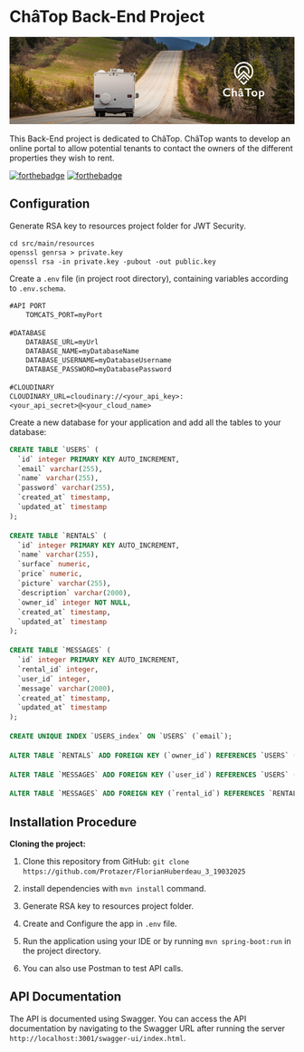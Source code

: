 # ChâTop Back-End Project

![ChâTop Logo](src/main/resources/static/images/chatop.png)

This Back-End project is dedicated to ChâTop. ChâTop wants to develop an online
portal to allow potential tenants to contact the owners of the different
properties they wish to rent.

[![forthebadge](https://img.shields.io/badge/Java-ED8B00?style=for-the-badge&logo=openjdk&logoColor=white)](https://forthebadge.com)
[![forthebadge](https://img.shields.io/badge/Spring-6DB33F?style=for-the-badge&logo=spring&logoColor=white)](https://forthebadge.com)

## Configuration

Generate RSA key to resources project folder for JWT Security.

```
cd src/main/resources
openssl genrsa > private.key
openssl rsa -in private.key -pubout -out public.key 
```

Create a `.env` file (in project root directory), containing variables according
to
`.env.schema`.

```
#API PORT
    TOMCATS_PORT=myPort

#DATABASE
    DATABASE_URL=myUrl
    DATABASE_NAME=myDatabaseName
    DATABASE_USERNAME=myDatabaseUsername
    DATABASE_PASSWORD=myDatabasePassword

#CLOUDINARY
CLOUDINARY_URL=cloudinary://<your_api_key>:<your_api_secret>@<your_cloud_name>

```

Create a new database for your application and add all the tables to your
database:

```sql
CREATE TABLE `USERS` (
  `id` integer PRIMARY KEY AUTO_INCREMENT,
  `email` varchar(255),
  `name` varchar(255),
  `password` varchar(255),
  `created_at` timestamp,
  `updated_at` timestamp
);

CREATE TABLE `RENTALS` (
  `id` integer PRIMARY KEY AUTO_INCREMENT,
  `name` varchar(255),
  `surface` numeric,
  `price` numeric,
  `picture` varchar(255),
  `description` varchar(2000),
  `owner_id` integer NOT NULL,
  `created_at` timestamp,
  `updated_at` timestamp
);

CREATE TABLE `MESSAGES` (
  `id` integer PRIMARY KEY AUTO_INCREMENT,
  `rental_id` integer,
  `user_id` integer,
  `message` varchar(2000),
  `created_at` timestamp,
  `updated_at` timestamp
);

CREATE UNIQUE INDEX `USERS_index` ON `USERS` (`email`);

ALTER TABLE `RENTALS` ADD FOREIGN KEY (`owner_id`) REFERENCES `USERS` (`id`);

ALTER TABLE `MESSAGES` ADD FOREIGN KEY (`user_id`) REFERENCES `USERS` (`id`);

ALTER TABLE `MESSAGES` ADD FOREIGN KEY (`rental_id`) REFERENCES `RENTALS` (`id`);

```

## Installation Procedure

**Cloning the project:**

1. Clone this repository from GitHub:
   `git clone https://github.com/Protazer/FlorianHuberdeau_3_19032025`
2. install dependencies with `mvn install` command.
3. Generate RSA key to resources project folder.
4. Create and Configure the app in `.env` file.

5. Run the application using your IDE or by running `mvn spring-boot:run` in the
   project directory.
6. You can also use Postman to test API calls.

## API Documentation

The API is documented using Swagger. You can access the API documentation by
navigating to the Swagger URL after running the server
`http://localhost:3001/swagger-ui/index.html`.

